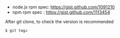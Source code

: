 * node.js rpm spec: https://gist.github.com/1091210
* npm rpm spec    : https://gist.github.com/1113454


After git clone, to check the version is recommended

~~~
$ git tag↲
~~~

